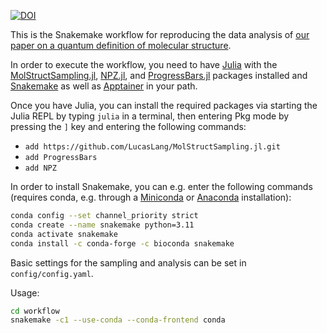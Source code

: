 [![DOI](https://zenodo.org/badge/DOI/10.5281/zenodo.8425665.svg)](https://doi.org/10.5281/zenodo.8425665)

This is the Snakemake workflow for reproducing the data analysis of [our paper on a quantum definition of molecular structure](https://doi.org/10.26434/chemrxiv-2023-mrxng).

In order to execute the workflow, you need to have [Julia](https://julialang.org/) with the [MolStructSampling.jl](https://github.com/LucasLang/MolStructSampling.jl/), [NPZ.jl](https://www.juliapackages.com/p/npz), and [ProgressBars.jl](https://www.juliapackages.com/p/progressbars) packages installed and [Snakemake](https://snakemake.readthedocs.io) as well as [Apptainer](https://apptainer.org/docs/admin/main/installation.html#install-from-pre-built-packages) in your path.

Once you have Julia, you can install the required packages via starting the Julia REPL by typing `julia` in a terminal, then entering Pkg mode by pressing the `]` key and entering the following commands:
- `add https://github.com/LucasLang/MolStructSampling.jl.git`
- `add ProgressBars`
- `add NPZ`

In order to install Snakemake, you can e.g. enter the following commands (requires conda, e.g. through a [Miniconda](https://docs.conda.io/en/latest/miniconda.html) or [Anaconda](https://docs.anaconda.com/free/anaconda/install/) installation):
```bash
conda config --set channel_priority strict
conda create --name snakemake python=3.11
conda activate snakemake
conda install -c conda-forge -c bioconda snakemake
```

Basic settings for the sampling and analysis can be set in `config/config.yaml`.

Usage:
```bash
cd workflow
snakemake -c1 --use-conda --conda-frontend conda
```
